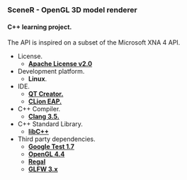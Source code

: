 ### SceneR - OpenGL 3D model renderer

#### C++ learning project.
The API is inspired on a subset of the Microsoft XNA 4 API.

* License.
    * [**Apache License v2.0**](https://www.apache.org/licenses/LICENSE-2.0)
* Development platform.
    * **Linux**.
* IDE. 
    * [**QT Creator.**](http://qt-project.org/)
    * [**CLion EAP.**](http://www.jetbrains.com/clion/)
* C++ Compiler.
    * [**Clang 3.5.**](http://clang.llvm.org/)
* C++ Standard Library.
    * [**libC++**](http://libcxx.llvm.org/)
* Third party dependencies.
    * [**Google Test 1.7**](https://code.google.com/p/googletest/)
    * [**OpenGL 4.4**](https://www.khronos.org/opengl/)
    * [**Regal**](https://github.com/p3/regal)
    * [**GLFW 3.x**](http://www.glfw.org/)
